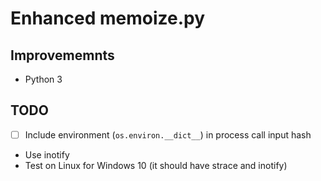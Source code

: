 # Enhanced memoize.py

## Improvememnts
- Python 3

## TODO
- [ ] Include environment (`os.environ.__dict__`) in process call input hash
- Use inotify
- Test on Linux for Windows 10 (it should have strace and inotify)
